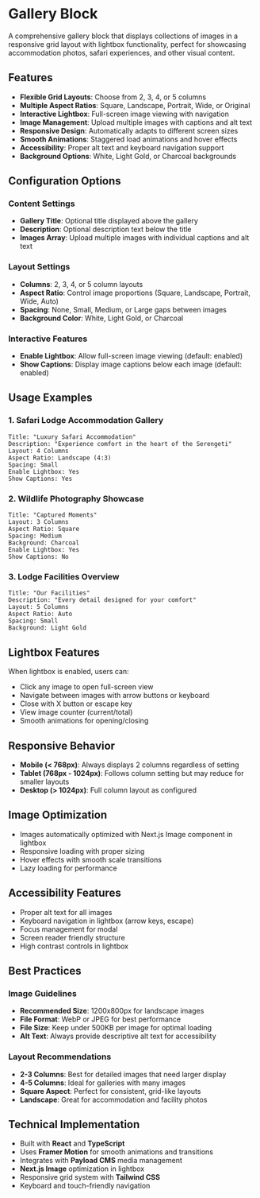 # Gallery Block

A comprehensive gallery block that displays collections of images in a responsive grid layout with lightbox functionality, perfect for showcasing accommodation photos, safari experiences, and other visual content.

## Features

- **Flexible Grid Layouts**: Choose from 2, 3, 4, or 5 columns
- **Multiple Aspect Ratios**: Square, Landscape, Portrait, Wide, or Original
- **Interactive Lightbox**: Full-screen image viewing with navigation
- **Image Management**: Upload multiple images with captions and alt text
- **Responsive Design**: Automatically adapts to different screen sizes
- **Smooth Animations**: Staggered load animations and hover effects
- **Accessibility**: Proper alt text and keyboard navigation support
- **Background Options**: White, Light Gold, or Charcoal backgrounds

## Configuration Options

### Content Settings
- **Gallery Title**: Optional title displayed above the gallery
- **Description**: Optional description text below the title
- **Images Array**: Upload multiple images with individual captions and alt text

### Layout Settings
- **Columns**: 2, 3, 4, or 5 column layouts
- **Aspect Ratio**: Control image proportions (Square, Landscape, Portrait, Wide, Auto)
- **Spacing**: None, Small, Medium, or Large gaps between images
- **Background Color**: White, Light Gold, or Charcoal

### Interactive Features
- **Enable Lightbox**: Allow full-screen image viewing (default: enabled)
- **Show Captions**: Display image captions below each image (default: enabled)

## Usage Examples

### 1. Safari Lodge Accommodation Gallery
```
Title: "Luxury Safari Accommodation"
Description: "Experience comfort in the heart of the Serengeti"
Layout: 4 Columns
Aspect Ratio: Landscape (4:3)
Spacing: Small
Enable Lightbox: Yes
Show Captions: Yes
```

### 2. Wildlife Photography Showcase
```
Title: "Captured Moments"
Layout: 3 Columns
Aspect Ratio: Square
Spacing: Medium
Background: Charcoal
Enable Lightbox: Yes
Show Captions: No
```

### 3. Lodge Facilities Overview
```
Title: "Our Facilities"
Description: "Every detail designed for your comfort"
Layout: 5 Columns
Aspect Ratio: Auto
Spacing: Small
Background: Light Gold
```

## Lightbox Features

When lightbox is enabled, users can:
- Click any image to open full-screen view
- Navigate between images with arrow buttons or keyboard
- Close with X button or escape key
- View image counter (current/total)
- Smooth animations for opening/closing

## Responsive Behavior

- **Mobile (< 768px)**: Always displays 2 columns regardless of setting
- **Tablet (768px - 1024px)**: Follows column setting but may reduce for smaller layouts
- **Desktop (> 1024px)**: Full column layout as configured

## Image Optimization

- Images automatically optimized with Next.js Image component in lightbox
- Responsive loading with proper sizing
- Hover effects with smooth scale transitions
- Lazy loading for performance

## Accessibility Features

- Proper alt text for all images
- Keyboard navigation in lightbox (arrow keys, escape)
- Focus management for modal
- Screen reader friendly structure
- High contrast controls in lightbox

## Best Practices

### Image Guidelines
- **Recommended Size**: 1200x800px for landscape images
- **File Format**: WebP or JPEG for best performance
- **File Size**: Keep under 500KB per image for optimal loading
- **Alt Text**: Always provide descriptive alt text for accessibility

### Layout Recommendations
- **2-3 Columns**: Best for detailed images that need larger display
- **4-5 Columns**: Ideal for galleries with many images
- **Square Aspect**: Perfect for consistent, grid-like layouts
- **Landscape**: Great for accommodation and facility photos

## Technical Implementation

- Built with **React** and **TypeScript**
- Uses **Framer Motion** for smooth animations and transitions
- Integrates with **Payload CMS** media management
- **Next.js Image** optimization in lightbox
- Responsive grid system with **Tailwind CSS**
- Keyboard and touch-friendly navigation 